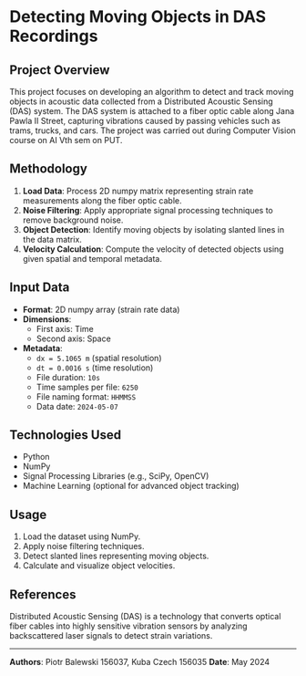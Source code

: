 # Detecting Moving Objects in DAS Recordings

## Project Overview
This project focuses on developing an algorithm to detect and track moving objects in acoustic data collected from a Distributed Acoustic Sensing (DAS) system. The DAS system is attached to a fiber optic cable along Jana Pawla II Street, capturing vibrations caused by passing vehicles such as trams, trucks, and cars. The project was carried out during Computer Vision course on AI Vth sem on PUT.

## Methodology
1. **Load Data**: Process 2D numpy matrix representing strain rate measurements along the fiber optic cable.
2. **Noise Filtering**: Apply appropriate signal processing techniques to remove background noise.
3. **Object Detection**: Identify moving objects by isolating slanted lines in the data matrix.
4. **Velocity Calculation**: Compute the velocity of detected objects using given spatial and temporal metadata.

## Input Data
- **Format**: 2D numpy array (strain rate data)
- **Dimensions**: 
  - First axis: Time
  - Second axis: Space
- **Metadata**:
  - `dx = 5.1065 m` (spatial resolution)
  - `dt = 0.0016 s` (time resolution)
  - File duration: `10s`
  - Time samples per file: `6250`
  - File naming format: `HHMMSS`
  - Data date: `2024-05-07`

## Technologies Used
- Python
- NumPy
- Signal Processing Libraries (e.g., SciPy, OpenCV)
- Machine Learning (optional for advanced object tracking)

## Usage
1. Load the dataset using NumPy.
2. Apply noise filtering techniques.
3. Detect slanted lines representing moving objects.
4. Calculate and visualize object velocities.

## References
Distributed Acoustic Sensing (DAS) is a technology that converts optical fiber cables into highly sensitive vibration sensors by analyzing backscattered laser signals to detect strain variations.

---
**Authors**: Piotr Balewski 156037, Kuba Czech 156035
**Date**: May 2024
